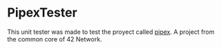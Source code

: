 # PipexTester

This unit tester was made to test the proyect called [pipex](https://github.com/quiminbano/pipex-version-2024). A project from the common core of 42 Network.
